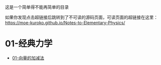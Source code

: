 这是一个简单得不能再简单的目录

如果你发现点击超链接后跳转到了不可读的源码页面，可读页面的超链接在这里：<https://moe-kuroko.github.io/Notes-to-Elementary-Physics/>

# 01-经典力学

- [01-向量的加减法](01-classical-mechanics/01-向量的加减法.html)